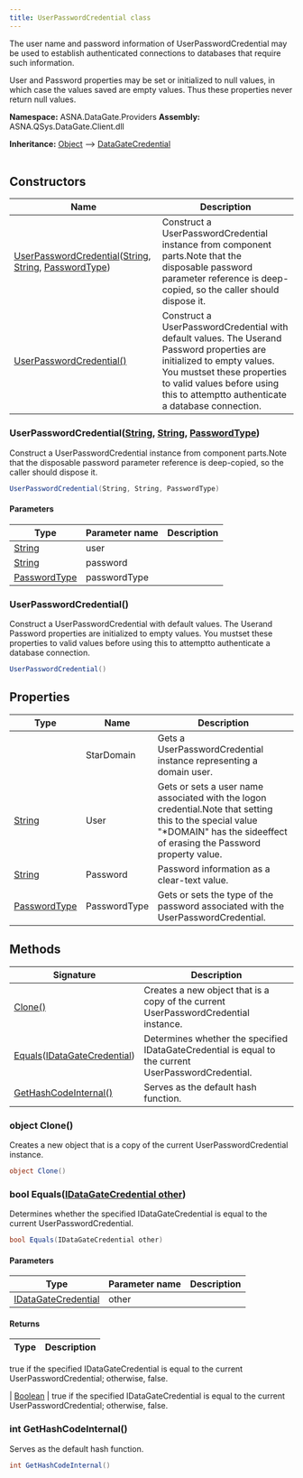 ```yaml
---
title: UserPasswordCredential class
---
```


The user name and password information of UserPasswordCredential may be
used to establish authenticated connections to databases that require
such information.

User and Password properties may be set or initialized to null values,
in which case the values saved are empty values.  Thus these properties
never return null values.

**Namespace:** ASNA.DataGate.Providers
**Assembly:** ASNA.QSys.DataGate.Client.dll

**Inheritance:** [Object](https://docs.microsoft.com/en-us/dotnet/api/system.object) --> [DataGateCredential](/reference/data-gate-providers/data-gate-credential.html)
<br>
<br>

## Constructors

| Name | Description |
| --- | --- |
| [UserPasswordCredential](#userpasswordcredential-string-string-passwordtype-)([String](https://docs.microsoft.com/en-us/dotnet/api/system.string), [String](https://docs.microsoft.com/en-us/dotnet/api/system.string), [PasswordType](https://learn.microsoft.com/en-us/dotnet/api/)) | Construct a UserPasswordCredential instance from component parts.Note that the disposable password parameter reference is deep-copied, so the caller should dispose it.
| [UserPasswordCredential()](#userpasswordcredential-) | Construct a UserPasswordCredential with default values.  The Userand Password properties are initialized to empty values.  You mustset these properties to valid values before using this to attemptto authenticate a database connection.

### UserPasswordCredential([String](https://docs.microsoft.com/en-us/dotnet/api/system.string), [String](https://docs.microsoft.com/en-us/dotnet/api/system.string), [PasswordType](https://learn.microsoft.com/en-us/dotnet/api/))

Construct a UserPasswordCredential instance from component parts.Note that the disposable password parameter reference is deep-copied, so the caller should dispose it.

```cs
UserPasswordCredential(String, String, PasswordType)
```

#### Parameters
| Type | Parameter name | Description
| --- | --- | ---
| [String](https://docs.microsoft.com/en-us/dotnet/api/system.string) | user | 
| [String](https://docs.microsoft.com/en-us/dotnet/api/system.string) | password | 
| [PasswordType](https://learn.microsoft.com/en-us/dotnet/api/) | passwordType | 

### UserPasswordCredential()

Construct a UserPasswordCredential with default values.  The Userand Password properties are initialized to empty values.  You mustset these properties to valid values before using this to attemptto authenticate a database connection.

```cs
UserPasswordCredential()
```

## Properties

| Type | Name | Description
| --- | --- | --- 
|  | StarDomain | Gets a UserPasswordCredential instance representing a domain user. |
| [String](https://learn.microsoft.com/en-us/dotnet/api/system.string?view=net-8.0) | User | Gets or sets a user name associated with the logon credential.Note that setting this to the special value "*DOMAIN" has the sideeffect of erasing the Password property value. |
| [String](https://learn.microsoft.com/en-us/dotnet/api/system.string?view=net-8.0) | Password | Password information as a clear-text value. |
| [PasswordType](https://learn.microsoft.com/en-us/dotnet/api/) | PasswordType | Gets or sets the type of the password associated with the UserPasswordCredential. |

## Methods

| Signature | Description |
| --- | --- |
| [Clone()](#clone-) | Creates a new object that is a copy of the current UserPasswordCredential instance.
| [Equals](#equals-idatagatecredential-)([IDataGateCredential](/reference/data-gate-providers/i-data-gate-credential.html)) | Determines whether the specified IDataGateCredential is equal to the current UserPasswordCredential.
| [GetHashCodeInternal()](#gethashcodeinternal-) | Serves as the default hash function.

### object Clone()

Creates a new object that is a copy of the current UserPasswordCredential instance.

```cs
object Clone()
```

### bool Equals([IDataGateCredential other](/reference/data-gate-providers/i-data-gate-credential.html))

Determines whether the specified IDataGateCredential is equal to the current UserPasswordCredential.

```cs
bool Equals(IDataGateCredential other)
```

#### Parameters
| Type | Parameter name | Description
| --- | --- | ---
| [IDataGateCredential](/reference/data-gate-providers/i-data-gate-credential.html) | other | 

#### Returns
| Type | Description
| --- | ---
true if the specified IDataGateCredential is equal to the current UserPasswordCredential; otherwise, false.

| [Boolean](https://docs.microsoft.com/en-us/dotnet/api/system.boolean) | true if the specified IDataGateCredential is equal to the current UserPasswordCredential; otherwise, false.

### int GetHashCodeInternal()

Serves as the default hash function.

```cs
int GetHashCodeInternal()
```

